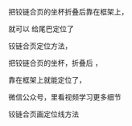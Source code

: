 
把铰链合页的坐杯折叠后靠在框架上，


就可以 给尾巴定位了

铰链合页定位方法，


把铰链合页的坐杯，折叠后 ，

靠在框架上就能定位了，



微信公众号，里看视频学习更多细节


铰链合页画定位线方法
